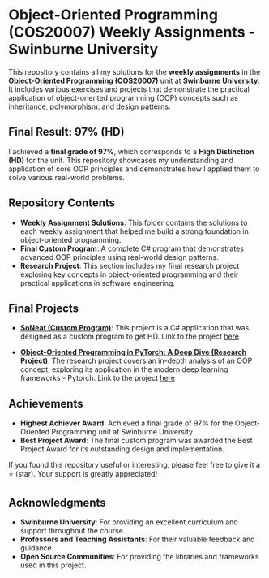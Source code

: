 # Object-Oriented Programming (COS20007) Weekly Assignments - Swinburne University

This repository contains all my solutions for the **weekly assignments** in the **Object-Oriented Programming (COS20007)** unit at **Swinburne University**. It includes various exercises and projects that demonstrate the practical application of object-oriented programming (OOP) concepts such as inheritance, polymorphism, and design patterns.

## Final Result: **97% (HD)**

I achieved a **final grade of 97%**, which corresponds to a **High Distinction (HD)** for the unit. This repository showcases my understanding and application of core OOP principles and demonstrates how I applied them to solve various real-world problems.

## Repository Contents

- **Weekly Assignment Solutions**: This folder contains the solutions to each weekly assignment that helped me build a strong foundation in object-oriented programming.
- **Final Custom Program**: A complete C# program that demonstrates advanced OOP principles using real-world design patterns.
- **Research Project**: This section includes my final research project exploring key concepts in object-oriented programming and their practical applications in software engineering.

## Final Projects

- [**SoNeat (Custom Program)**](https://github.com/minhan6559/SoNeat): This project is a C# application that was designed as a custom program to get HD. Link to the project [here](https://github.com/minhan6559/SoNeat)
  
- [**Object-Oriented Programming in PyTorch: A Deep Dive (Research Project)**](./Research%20Project/Object_Oriented_Programming_in_PyTorch__A_Deep_Dive.pdf): The research project covers an in-depth analysis of an OOP concept, exploring its application in the modern deep learning frameworks - Pytorch. Link to the project [here](./Research%20Project/Object_Oriented_Programming_in_PyTorch__A_Deep_Dive.pdf)

## Achievements

- **Highest Achiever Award**: Achieved a final grade of 97% for the Object-Oriented Programming unit at Swinburne University.
- **Best Project Award**: The final custom program was awarded the Best Project Award for its outstanding design and implementation.
  
If you found this repository useful or interesting, please feel free to give it a ⭐ (star). Your support is greatly appreciated!

## Acknowledgments

- **Swinburne University**: For providing an excellent curriculum and support throughout the course.
- **Professors and Teaching Assistants**: For their valuable feedback and guidance.
- **Open Source Communities**: For providing the libraries and frameworks used in this project.

